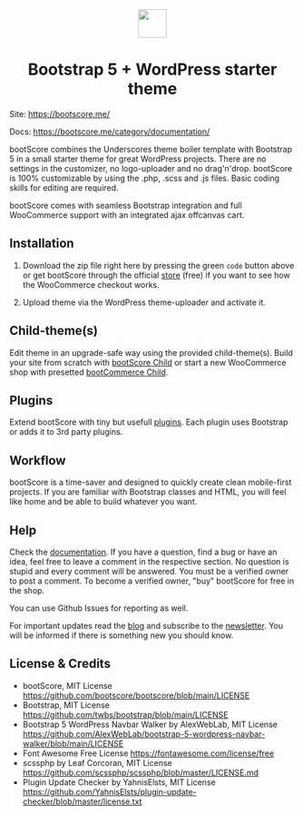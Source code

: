 
<div align="center">
 <img src="https://raw.githubusercontent.com/craftwerkberlin/bootscore-5/main/img/logo/logo.svg" height="50">
</div>

<div align="center">
 <h1>Bootstrap 5 + WordPress starter theme</h1>
 </div>


Site: https://bootscore.me/

Docs: https://bootscore.me/category/documentation/

bootScore combines the Underscores theme boiler template with Bootstrap 5 in a small starter theme for great WordPress projects. There are no settings in the customizer, no logo-uploader and no drag'n'drop. bootScore is 100% customizable by using the .php, .scss and .js files. Basic coding skills for editing are required.

bootScore comes with seamless Bootstrap integration and full WooCommerce support with an integrated ajax offcanvas cart.

## Installation

1. Download the zip file right here by pressing the green `code` button above or get bootScore through the official [store](https://bootscore.me/shop/products/theme/bootscore-wordpress-theme/) (free) if you want to see how the WooCommerce checkout works. 

2. Upload theme via the WordPress theme-uploader and activate it.

## Child-theme(s)

Edit theme in an upgrade-safe way using the provided child-theme(s). Build your site from scratch with [bootScore Child](https://bootscore.me/shop/products/child-themes/bootscore-child-theme/) or start a new WooCommerce shop with presetted [bootCommerce Child](https://bootscore.me/shop/products/child-themes/bootcommerce-5-child-theme/).

## Plugins

Extend bootScore with tiny but usefull [plugins](https://bootscore.me/plugins/). Each plugin uses Bootstrap or adds it to 3rd party plugins.

## Workflow

bootScore is a time-saver and designed to quickly create clean mobile-first projects. If you are familiar with Bootstrap classes and HTML, you will feel like home and be able to build whatever you want.

## Help

Check the [documentation](https://bootscore.me/category/documentation/). If you have a question, find a bug or have an idea, feel free to leave a comment in the  respective section. No question is stupid and every comment will be answered. You must be a verified owner to post a comment. To become a verified owner, "buy" bootScore for free in the shop.

You can use Github Issues for reporting as well.

For important updates read the [blog](https://bootscore.me/category/blog/) and subscribe to the [newsletter](https://bootscore.me/category/blog/#newsletter). You will be informed if there is something new you should know.

## License & Credits

- bootScore, MIT License https://github.com/bootscore/bootscore/blob/main/LICENSE
- Bootstrap, MIT License https://github.com/twbs/bootstrap/blob/main/LICENSE
- Bootstrap 5 WordPress Navbar Walker by AlexWebLab, MIT License https://github.com/AlexWebLab/bootstrap-5-wordpress-navbar-walker/blob/main/LICENSE
- Font Awesome Free License https://fontawesome.com/license/free
- scssphp by Leaf Corcoran, MIT License https://github.com/scssphp/scssphp/blob/master/LICENSE.md
- Plugin Update Checker by YahnisElsts, MIT License https://github.com/YahnisElsts/plugin-update-checker/blob/master/license.txt



